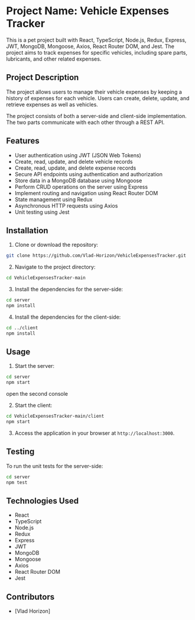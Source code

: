 # Project Name: Vehicle Expenses Tracker

This is a pet project built with React, TypeScript, Node.js, Redux, Express, JWT, MongoDB, Mongoose, Axios, React Router DOM, and Jest. The project aims to track expenses for specific vehicles, including spare parts, lubricants, and other related expenses.

## Project Description

The project allows users to manage their vehicle expenses by keeping a history of expenses for each vehicle. Users can create, delete, update, and retrieve expenses as well as vehicles.

The project consists of both a server-side and client-side implementation. The two parts communicate with each other through a REST API.

## Features

- User authentication using JWT (JSON Web Tokens)
- Create, read, update, and delete vehicle records
- Create, read, update, and delete expense records
- Secure API endpoints using authentication and authorization
- Store data in a MongoDB database using Mongoose
- Perform CRUD operations on the server using Express
- Implement routing and navigation using React Router DOM
- State management using Redux
- Asynchronous HTTP requests using Axios
- Unit testing using Jest

## Installation

1. Clone or download the repository:
```bash
git clone https://github.com/Vlad-Horizon/VehicleExpensesTracker.git
```

2. Navigate to the project directory:
```bash
cd VehicleExpensesTracker-main
```

3. Install the dependencies for the server-side:
```bash
cd server
npm install
```

4. Install the dependencies for the client-side:
```bash
cd ../client
npm install
```

## Usage

1. Start the server:
```bash
cd server
npm start
```

open the second console

2. Start the client:
```bash
cd VehicleExpensesTracker-main/client
npm start
```

3. Access the application in your browser at `http://localhost:3000`.

## Testing

To run the unit tests for the server-side:
```bash
cd server
npm test
```

## Technologies Used

- React
- TypeScript
- Node.js
- Redux
- Express
- JWT
- MongoDB
- Mongoose
- Axios
- React Router DOM
- Jest

## Contributors

- [Vlad Horizon]
